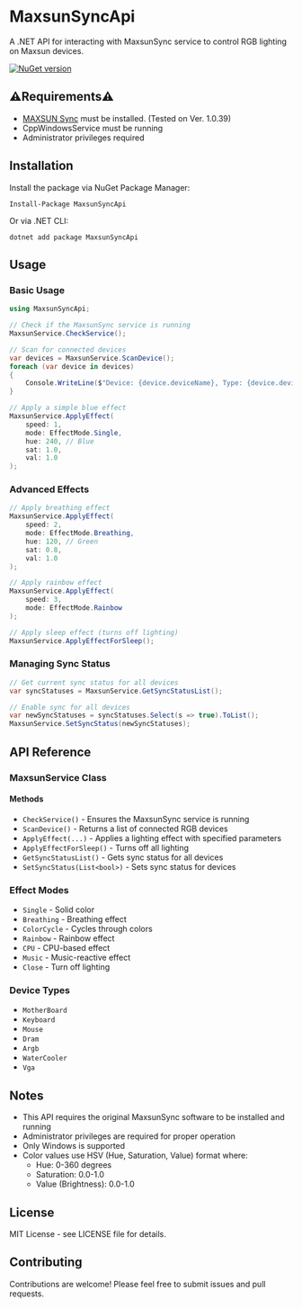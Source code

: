 # MaxsunSyncApi

A .NET API for interacting with MaxsunSync service to control RGB lighting on Maxsun devices.

[![NuGet version](https://img.shields.io/nuget/v/MaxsunSyncApi.svg?style=flat-square)](https://www.nuget.org/packages/MaxsunSyncApi/)

## ⚠️Requirements⚠️

- [MAXSUN Sync](https://www.maxsun.com/blogs/maxsun-motherboard/revolutionize-your-gaming-experience-with-maxsun-syncs-advanced-rgb-control) must be installed. (Tested on Ver. 1.0.39)
- CppWindowsService must be running
- Administrator privileges required

## Installation

Install the package via NuGet Package Manager:

```
Install-Package MaxsunSyncApi
```

Or via .NET CLI:

```
dotnet add package MaxsunSyncApi
```

## Usage

### Basic Usage

```csharp
using MaxsunSyncApi;

// Check if the MaxsunSync service is running
MaxsunService.CheckService();

// Scan for connected devices
var devices = MaxsunService.ScanDevice();
foreach (var device in devices)
{
    Console.WriteLine($"Device: {device.deviceName}, Type: {device.deviceType}, Synced: {device.syncStatus}");
}

// Apply a simple blue effect
MaxsunService.ApplyEffect(
    speed: 1,
    mode: EffectMode.Single,
    hue: 240, // Blue
    sat: 1.0,
    val: 1.0
);
```

### Advanced Effects

```csharp
// Apply breathing effect
MaxsunService.ApplyEffect(
    speed: 2,
    mode: EffectMode.Breathing,
    hue: 120, // Green
    sat: 0.8,
    val: 1.0
);

// Apply rainbow effect
MaxsunService.ApplyEffect(
    speed: 3,
    mode: EffectMode.Rainbow
);

// Apply sleep effect (turns off lighting)
MaxsunService.ApplyEffectForSleep();
```

### Managing Sync Status

```csharp
// Get current sync status for all devices
var syncStatuses = MaxsunService.GetSyncStatusList();

// Enable sync for all devices
var newSyncStatuses = syncStatuses.Select(s => true).ToList();
MaxsunService.SetSyncStatus(newSyncStatuses);
```

## API Reference

### MaxsunService Class

#### Methods

- `CheckService()` - Ensures the MaxsunSync service is running
- `ScanDevice()` - Returns a list of connected RGB devices
- `ApplyEffect(...)` - Applies a lighting effect with specified parameters
- `ApplyEffectForSleep()` - Turns off all lighting
- `GetSyncStatusList()` - Gets sync status for all devices
- `SetSyncStatus(List<bool>)` - Sets sync status for devices

### Effect Modes

- `Single` - Solid color
- `Breathing` - Breathing effect
- `ColorCycle` - Cycles through colors
- `Rainbow` - Rainbow effect
- `CPU` - CPU-based effect
- `Music` - Music-reactive effect
- `Close` - Turn off lighting

### Device Types

- `MotherBoard`
- `Keyboard`
- `Mouse`
- `Dram`
- `Argb`
- `WaterCooler`
- `Vga`

## Notes

- This API requires the original MaxsunSync software to be installed and running
- Administrator privileges are required for proper operation
- Only Windows is supported
- Color values use HSV (Hue, Saturation, Value) format where:
  - Hue: 0-360 degrees
  - Saturation: 0.0-1.0
  - Value (Brightness): 0.0-1.0

## License

MIT License - see LICENSE file for details.

## Contributing

Contributions are welcome! Please feel free to submit issues and pull requests.
